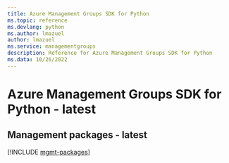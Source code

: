 ```yaml
---
title: Azure Management Groups SDK for Python
ms.topic: reference
ms.devlang: python
ms.author: lmazuel
author: lmazuel
ms.service: managementgroups
description: Reference for Azure Management Groups SDK for Python
ms.data: 10/26/2022
---
```

# Azure Management Groups SDK for Python - latest

## Management packages - latest
[!INCLUDE [mgmt-packages](management-groups-mgmt-index.md)]